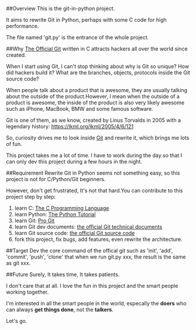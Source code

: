 ##Overview
This is the git-in-python project.

It aims to rewrite Git in Python, perhaps with some C code for high performance.

The file named 'git.py' is the entrance of the whole project.

##Why
[The Official Git](https://github.com/git/git) written in C attracts hackers all over the world since created.

When I start using Git, I can't stop thinking about why is Git so unique? How did hackers build it? What are the branches, objects, protocols inside the Git source code?

When people talk about a product that is awesome, they are usually talking about the outside of the product.However, I mean when the outside of a product is awesome, the inside of the product is also very likely awesome such as iPhone, MacBook, BMW and some famous software.  

Git is one of them, as we know, created by Linus Torvalds in 2005 with a legendary history: <https://lkml.org/lkml/2005/4/6/121>

So, curiosity drives me to look inside [Git](https://github.com/git/git) and rewrite it, which brings me lots of fun.

This project takes me a lot of time. I have to work during the day so that I can only dev this project during a few hours in the night.

##Requirement
Rewrite Git in Python seems not something easy, so this project is not for C/Python/Git beginners.

However, don't get frustrated, It's not that hard.You can contribute to this project step by step:

1. learn C: [The C Programming Language](http://www.iups.org/media/meeting_minutes/C.pdf)
2. learn Python: [The Python Tutorial](https://docs.python.org/2/tutorial/index.html)
3. learn Git: [Pro Git](http://git-scm.com/book)
4. learn Git dev documents: [the official Git technical documents](https://github.com/git/git/tree/master/Documentation/technical)
5. learn Git source code: [the official Git source code](https://github.com/git/git)
6. fork this project, fix bugs, add features, even rewrite the architecture.

##Target
Dev the core command of the offical git such as 'init', 'add', 'commit', 'push', 'clone' that when we run git.py xxx, the result is the same as git xxx.

##Future
Surely, It takes time, It takes patients.

I don't care that at all. I love the fun in this project and the smart people working together.

I'm interested in all the smart people in the world, especally the **doers** who can always **get things done**,  not the **talkers**.

Let's go.
